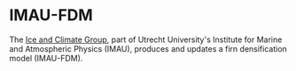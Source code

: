 # IMAU-FDM
The [Ice and Climate Group](https://www.projects.science.uu.nl/iceclimate/index.php), part of Utrecht University's Institute for Marine and Atmospheric Physics (IMAU), produces and updates a firn densification model (IMAU-FDM). 
